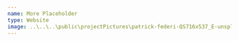 ```yaml
---
name: More Placeholder
type: Website
image: ..\..\..\public\projectPictures\patrick-federi-QS716x537_E-unsplash.jpg
---
```

